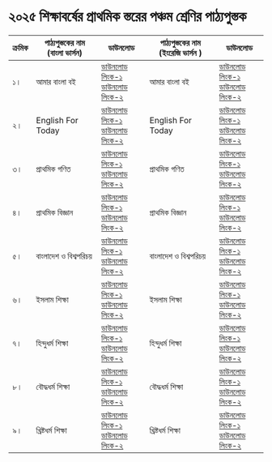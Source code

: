 # ২০২৫ শিক্ষাবর্ষের প্রাথমিক স্তরের পঞ্চম শ্রেণির পাঠ্যপুস্তক

| ক্রমিক | পাঠ্যপুস্তকের নাম (বাংলা ভার্সন) | ডাউনলোড | পাঠ্যপুস্তকের নাম (ইংরেজি ভার্সন ) | ডাউনলোড |
| --- | --- | --- | --- | --- |
| ১। | আমার বাংলা বই | [ডাউনলোড লিংক-১](https://drive.google.com/file/d/1_l_RudEdfGF4bjPIAFHmkzkYpKPriFvK/view?usp=drive_link)<br>[ডাউনলোড লিংক-২](https://drive.egovcloud.gov.bd/index.php/s/YbHlMpBrSFmqATi) | আমার বাংলা বই | [ডাউনলোড লিংক-১](https://drive.google.com/file/d/1_l_RudEdfGF4bjPIAFHmkzkYpKPriFvK/view?usp=drive_link)<br>[ডাউনলোড লিংক-২](https://drive.egovcloud.gov.bd/index.php/s/YbHlMpBrSFmqATi) |
| ২। | English For Today | [ডাউনলোড লিংক-১](https://drive.google.com/file/d/1mYMaa4iG8exP-HjtT_f7Jgss76o3Nd4H/view?usp=drive_link)<br>[ডাউনলোড লিংক-২](https://drive.egovcloud.gov.bd/index.php/s/c660NMTjxlHiFXp) | English For Today | [ডাউনলোড লিংক-১](https://drive.google.com/file/d/1mYMaa4iG8exP-HjtT_f7Jgss76o3Nd4H/view?usp=drive_link)<br>[ডাউনলোড লিংক-২](https://drive.egovcloud.gov.bd/index.php/s/c660NMTjxlHiFXp) |
| ৩। | প্রাথমিক গণিত | [ডাউনলোড লিংক-১](https://drive.google.com/file/d/18C-iB1tOSYG5qwBjRpV3NNivFqDvsCec/view?usp=drive_link)<br>[ডাউনলোড লিংক-২](https://drive.egovcloud.gov.bd/index.php/s/8pE6En3kkEDN7JU) | প্রাথমিক গণিত | [ডাউনলোড লিংক-১](https://drive.google.com/file/d/14az_s5HH8EVHQ7usXZ6Q8a194CrVbVoL/view?usp=drive_link)<br>[ডাউনলোড লিংক-২](https://drive.egovcloud.gov.bd/index.php/s/7sPfazT365WnWee) |
| ৪। | প্রাথমিক বিজ্ঞান | [ডাউনলোড লিংক-১](https://drive.google.com/file/d/1ru6RSNpp-F2MHDoIwZzkWQi5-Oq6RtqD/view?usp=drive_link)<br>[ডাউনলোড লিংক-২](https://drive.egovcloud.gov.bd/index.php/s/PxSeeFSC0LPB0tt) | প্রাথমিক বিজ্ঞান | [ডাউনলোড লিংক-১](https://drive.google.com/file/d/1Fm6OaoL4io2wy3n4Rpkhai5dIJOOka0Q/view?usp=drive_link)<br>[ডাউনলোড লিংক-২](https://drive.egovcloud.gov.bd/index.php/s/H3uikTV6biKIRsk) |
| ৫। | বাংলাদেশ ও বিশ্বপরিচয় | [ডাউনলোড লিংক-১](https://drive.google.com/file/d/1yLV_zwZNPLtj5YD-7UeS0Sa64lv6tm9a/view?usp=drive_link)<br>[ডাউনলোড লিংক-২](https://drive.egovcloud.gov.bd/index.php/s/cS30cLdpP14Pu5Y) | বাংলাদেশ ও বিশ্বপরিচয় | [ডাউনলোড লিংক-১](https://drive.google.com/file/d/1az66eV4MR9CdxYuYVwW7LPXnCVAlcfBt/view?usp=drive_link)<br>[ডাউনলোড লিংক-২](https://drive.egovcloud.gov.bd/index.php/s/OjtzhQEFchJcpph) |
| ৬। | ইসলাম শিক্ষা | [ডাউনলোড লিংক-১](https://drive.google.com/file/d/15_VyasyRtA8MgLbpLIw1TRp6uhzAzWnJ/view?usp=drive_link)<br>[ডাউনলোড লিংক-২](https://drive.egovcloud.gov.bd/index.php/s/ytuwd521MFqPrfp) | ইসলাম শিক্ষা | [ডাউনলোড লিংক-১](https://drive.google.com/file/d/1uLZd_sOXA-0Wj9tTUPuNjTpzlK-RE46k/view?usp=drive_link)<br>[ডাউনলোড লিংক-২](https://drive.egovcloud.gov.bd/index.php/s/CdgLVb0H07uY0nc) |
| ৭। | হিন্দুধর্ম শিক্ষা | [ডাউনলোড লিংক-১](https://drive.google.com/file/d/122mZvsicBs4HG1bEP1zts0A4QrMf2e23/view?usp=drive_link)<br>[ডাউনলোড লিংক-২](https://drive.egovcloud.gov.bd/index.php/s/nHitCMjnhCNVXh0) | হিন্দুধর্ম শিক্ষা | [ডাউনলোড লিংক-১](https://drive.google.com/file/d/1OmJKPmQ9fqxH74w8li_62x4uSUuL_gkf/view?usp=drive_link)<br>[ডাউনলোড লিংক-২](https://drive.egovcloud.gov.bd/index.php/s/fy5fhkjHkDl8atx) |
| ৮। | বৌদ্ধধর্ম শিক্ষা | [ডাউনলোড লিংক-১](https://drive.google.com/file/d/1IvQ5cxYu5yovmn47O_7X4MxrAfjekA0q/view?usp=drive_link)<br>[ডাউনলোড লিংক-২](https://drive.egovcloud.gov.bd/index.php/s/eJ1cRhtib2HxdMs) | বৌদ্ধধর্ম শিক্ষা | [ডাউনলোড লিংক-১](https://drive.google.com/file/d/1QezvigstlpDuIKKYvd6fuTPjDKhLtL6T/view?usp=drive_link)<br>[ডাউনলোড লিংক-২](https://drive.egovcloud.gov.bd/index.php/s/Pkhnaqz1LLYsqgH) |
| ৯। | খ্রিষ্টধর্ম শিক্ষা | [ডাউনলোড লিংক-১](https://drive.google.com/file/d/17uQhkiGbzXVd9ing6TNtakHJaaBuwDBk/view?usp=drive_link)<br>[ডাউনলোড লিংক-২](https://drive.egovcloud.gov.bd/index.php/s/Sl9wOSfXNYJJtq3) | খ্রিষ্টধর্ম শিক্ষা | [ডাউনলোড লিংক-১](https://drive.google.com/file/d/11lRNmqPmcXdJfb1ke3E9SH2JCTlAdkFi/view?usp=drive_link)<br>[ডাউনলোড লিংক-২](https://drive.egovcloud.gov.bd/index.php/s/eYWe4xbB7L6L65P) |